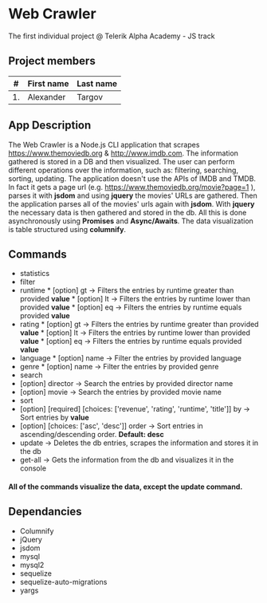 # Web Crawler

The first individual project @ Telerik Alpha Academy - JS track

## Project members

| #        | First name | Last name  |
| -------- | --------- 	| ---------- |
| 1.	     | Alexander 	| Targov	   |

## App Description

The Web Crawler is a Node.js CLI application that scrapes https://www.themoviedb.org & http://www.imdb.com.
The information gathered is stored in a DB and then visualized. The user can perform different operations over the information, such as: filtering, searching, sorting, updating. The application doesn't use the APIs of IMDB and TMDB. In fact it gets a page url (e.g. https://www.themoviedb.org/movie?page=1 ), parses it with __jsdom__ and using __jquery__ the movies' URLs are gathered. Then the application parses all of the movies' urls again with __jsdom__. With __jquery__ the necessary data is then gathered and stored in the db. All this is done asynchronously using __Promises__ and __Async/Awaits__. The data visualization is table structured using __columnify__. 

## Commands
 * statistics
  * filter
   * runtime
    * [option] gt -> Filters the entries by runtime greater than provided __value__
    * [option] lt -> Filters the entries by runtime lower than provided __value__
    * [option] eq -> Filters the entries by runtime equals provided __value__
   * rating
    * [option] gt -> Filters the entries by runtime greater than provided __value__
    * [option] lt -> Filters the entries by runtime lower than provided __value__
    * [option] eq -> Filters the entries by runtime equals provided __value__
   * language
    * [option] name -> Filter the entries by provided language
   * genre
    * [option] name -> Filter the entries by provided genre
  * search
   * [option] director -> Search the entries by provided director name
   * [option] movie -> Search the entries by provided movie name
  * sort
   * [option] [required] [choices: ['revenue', 'rating', 'runtime', 'title']] by -> Sort entries by __value__
   * [option] [choices: ['asc', 'desc']] order -> Sort entries in ascending/descending order. __Default: desc__
 * update -> Deletes the db entries, scrapes the information and stores it in the db
 * get-all -> Gets the information from the db and visualizes it in the console
 
 #### All of the commands visualize the data, except the __update__ command.
## Dependancies

  * Columnify
  * jQuery
  * jsdom
  * mysql
  * mysql2
  * sequelize
  * sequelize-auto-migrations
  * yargs
